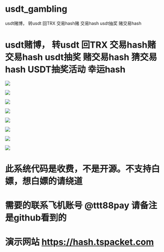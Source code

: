 # usdt_gambling
usdt赌博， 转usdt 回TRX 交易hash赌 交易hash usdt抽奖 赌交易hash
# usdt赌博， 转usdt 回TRX 交易hash赌 交易hash usdt抽奖 赌交易hash 猜交易hash USDT抽奖活动  幸运hash


![](https://www.showdoc.com.cn/server/api/attachment/visitFile?sign=27c0c04405d7f5b07f02415f714e8c32)

![](https://www.showdoc.com.cn/server/api/attachment/visitFile?sign=b8b0b349d0073e4d0109d4ad55762bb2)

![](https://www.showdoc.com.cn/server/api/attachment/visitFile?sign=9aabe1da919948962152ca34cb37e4b6)

![](https://www.showdoc.com.cn/server/api/attachment/visitFile?sign=4d7afee57162cdab3b35f8a725c09c33)


![](https://www.showdoc.com.cn/server/api/attachment/visitFile?sign=11c6867d16864e0710d3317015acd59a)

![](https://www.showdoc.com.cn/server/api/attachment/visitFile?sign=330cbf8eff5cec4aacfd4e047999c8ed)

![](https://www.showdoc.com.cn/server/api/attachment/visitFile?sign=863985deed371c1bd0c6441ae6f9fcd8)

![](https://www.showdoc.com.cn/server/api/attachment/visitFile?sign=5a42821f1b1d680f662752e1d10c829b)

# 此系统代码是收费，不是开源。不支持白嫖，想白嫖的请绕道
# 需要的联系飞机账号 @ttt88pay 请备注是github看到的




# 演示网站   https://hash.tspacket.com
